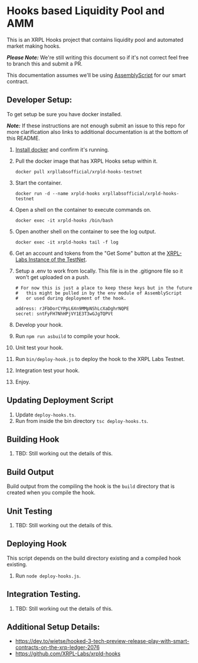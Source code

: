 # Hooks based Liquidity Pool and AMM

This is an XRPL Hooks project that contains liquidity pool and automated market making hooks.

**_Please Note:_** We're still writing this document so if it's not correct feel
free to branch this and submit a PR.

This documentation assumes we'll be using <a href="https://www.assemblyscript.org/" target="_blank">AssemblyScript</a> for our smart contract.

## Developer Setup:

To get setup be sure you have docker installed.

**_Note:_** If these instructions are not enough submit an issue to this repo for more clarification also links to additional documentation is at the bottom of this README.

1. <a href="https://docs.docker.com/get-docker/" target="_blank">Install docker</a> and confirm it's running.
1. Pull the docker image that has XRPL Hooks setup within it.

   ```
   docker pull xrpllabsofficial/xrpld-hooks-testnet
   ```

1. Start the container.

   ```
   docker run -d --name xrpld-hooks xrpllabsofficial/xrpld-hooks-testnet
   ```

1. Open a shell on the container to execute commands on.

   ```
   docker exec -it xrpld-hooks /bin/bash
   ```

1. Open another shell on the container to see the log output.

   ```
   docker exec -it xrpld-hooks tail -f log
   ```

1. Get an account and tokens from the "Get Some" button at the <a href="https://hooks-testnet.xrpl-labs.com/" target="_blank">XRPL-Labs Instance of the TestNet</a>.
1. Setup a .env to work from locally. This file is in the .gitignore file so it won't get uploaded on a push.

   ```
   # For now this is just a place to keep these keys but in the future
   #   this might be pulled in by the env module of AssemblyScript
   #   or used during deployment of the hook.

   address: rJFbDorCYPpL6Xn9MMpNShLcXaDghrNQPE
   secret: sntFyFH7NhHPjVY1E3T3wGJgTQPVt
   ```

1. Develop your hook.
1. Run `npm run asbuild` to compile your hook.
1. Unit test your hook.
1. Run `bin/deploy-hook.js` to deploy the hook to the XRPL Labs Testnet.
1. Integration test your hook.
1. Enjoy.

## Updating Deployment Script

1. Update `deploy-hooks.ts`.
1. Run from inside the bin directory `tsc deploy-hooks.ts`.

## Building Hook

1. TBD: Still working out the details of this.

## Build Output

Build output from the compiling the hook is the `build` directory that is created when you compile the hook.

## Unit Testing

1. TBD: Still working out the details of this.

## Deploying Hook

This script depends on the build directory existing and a compiled hook existing.

1. Run `node deploy-hooks.js`.

## Integration Testing.

1. TBD: Still working out the details of this.

## Additional Setup Details:

- https://dev.to/wietse/hooked-3-tech-preview-release-play-with-smart-contracts-on-the-xrp-ledger-2076
- https://github.com/XRPL-Labs/xrpld-hooks
